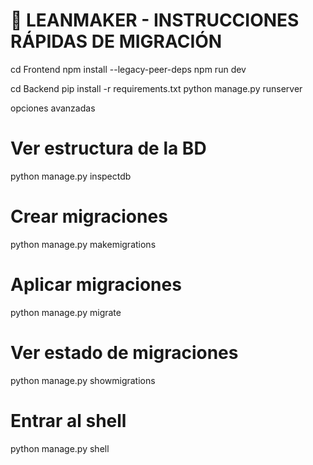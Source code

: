 # 🚀 LEANMAKER - INSTRUCCIONES RÁPIDAS DE MIGRACIÓN

cd Frontend
npm install --legacy-peer-deps
npm run dev

cd Backend
pip install -r requirements.txt
python manage.py runserver


opciones avanzadas
# Ver estructura de la BD
python manage.py inspectdb

# Crear migraciones
python manage.py makemigrations

# Aplicar migraciones
python manage.py migrate

# Ver estado de migraciones
python manage.py showmigrations

# Entrar al shell
python manage.py shell
